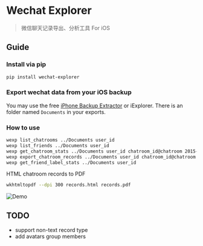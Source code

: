 # Wechat Explorer

> 微信聊天记录导出、分析工具 For iOS

## Guide

### Install via pip

``` bash
pip install wechat-explorer
```

### Export wechat data from your iOS backup

You may use the free [iPhone Backup Extractor](http://supercrazyawesome.com/) or iExplorer. There is an folder named `Documents` in your exports.

### How to use

``` bash
wexp list_chatrooms ../Documents user_id
wexp list_friends ../Documents user_id
wexp get_chatroom_stats ../Documents user_id chatroom_id@chatroom 2015-08-01 2015-09-01
wexp export_chatroom_records ../Documents user_id chatroom_id@chatroom 2015-10-01 2015-10-07 ../
wexp get_friend_label_stats ../Documents user_id
```

HTML chatroom records to PDF

``` bash
wkhtmltopdf --dpi 300 records.html records.pdf
```

![Demo](https://cloud.githubusercontent.com/assets/300016/12079004/09f2013c-b264-11e5-8a3b-8c6126dc61ae.png)


## TODO

- support non-text record type
- add avatars group members
